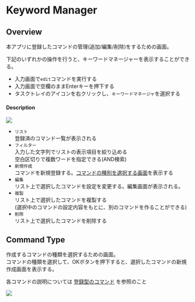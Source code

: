 # Keyword Manager

## Overview

本アプリに登録したコマンドの管理(追加/編集/削除)をするための画面。

下記のいずれかの操作を行うと、キーワードマネージャーを表示することができる。

- 入力画面で`edit`コマンドを実行する
- 入力画面で空欄のままEnterキーを押下する
- タスクトレイのアイコンを右クリックし、`キーワードマネージャ`を選択する

#### Description

![](../image/keywordmanager.png)

- `リスト`  
登録済のコマンド一覧が表示される
- `フィルター`  
入力した文字列でリストの表示項目を絞り込める  
空白区切りで複数ワードを指定できる(AND検索)
- `新規作成`  
コマンドを新規登録する。[コマンドの種別を選択する画面](/window/keyword-manager.md#command-type)を表示する
- `編集`  
リスト上で選択したコマンドを設定を変更する。編集画面が表示される。
- `複製`  
リスト上で選択したコマンドを複製する  
(選択中のコマンドの設定内容をもとに、別のコマンドを作ることができる)
- `削除`  
リスト上で選択したコマンドを削除する  

## Command Type

作成するコマンドの種類を選択するための画面。  
コマンドの種類を選択して、OKボタンを押下すると、選択したコマンドの新規作成画面を表示する。

各コマンドの説明については [登録型のコマンド](/user-commands) を参照のこと

![](../image/commandtype.png)

